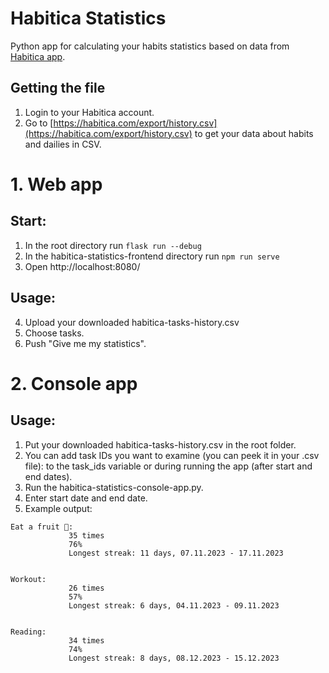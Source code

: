 # Habitica Statistics
Python app for calculating your habits statistics based on data from [Habitica app](https://habitica.com/).

## Getting the file
1. Login to your Habitica account.
2. Go to [https://habitica.com/export/history.csv](https://habitica.com/export/history.csv) to get your data about habits and dailies in CSV.

# 1. Web app

## Start:
1. In the root directory run `flask run --debug`
2. In the habitica-statistics-frontend directory run `npm run serve`
3. Open http://localhost:8080/

## Usage:
4. Upload your downloaded habitica-tasks-history.csv
5. Choose tasks.
6. Push "Give me my statistics".

# 2. Console app

## Usage:
1. Put your downloaded habitica-tasks-history.csv in the root folder.
2. You can add task IDs you want to examine (you can peek it in your .csv file): to the task_ids variable or during running the app (after start and end dates).
3. Run the habitica-statistics-console-app.py.
4. Enter start date and end date.
5. Example output:
```
Eat a fruit 🍎:
             35 times
             76%
             Longest streak: 11 days, 07.11.2023 - 17.11.2023


Workout:
             26 times
             57%
             Longest streak: 6 days, 04.11.2023 - 09.11.2023


Reading:
             34 times
             74%
             Longest streak: 8 days, 08.12.2023 - 15.12.2023
```
